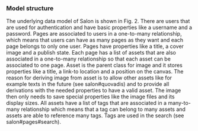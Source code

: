 ### Model structure
The underlying data model of Salon is shown in Fig. 2. There are users that are used for authentication and have basic properties like a username and a password. Pages are associated to users in a one-to-many relationship, which means that users can have as many pages as they want and each page belongs to only one user. Pages have properties like a title, a cover image and a publish state. Each page has a list of assets that are also associated in a one-to-many relationship so that each asset can be associated to one page. Asset is the parent class for image and it stores properties like a title, a link-to location and a position on the canvas.
The reason for deriving image from asset is to allow other assets like for example texts in the future (see salon#quovadis) and to provide all derivations with the needed properties to have a valid asset. The image then only needs to save special properties like the image files and its display sizes.
All assets have a list of tags that are associated in a many-to-many relationship which means that a tag can belong to many assets and assets are able to reference many tags. Tags are used in the search (see salon#pages#search).